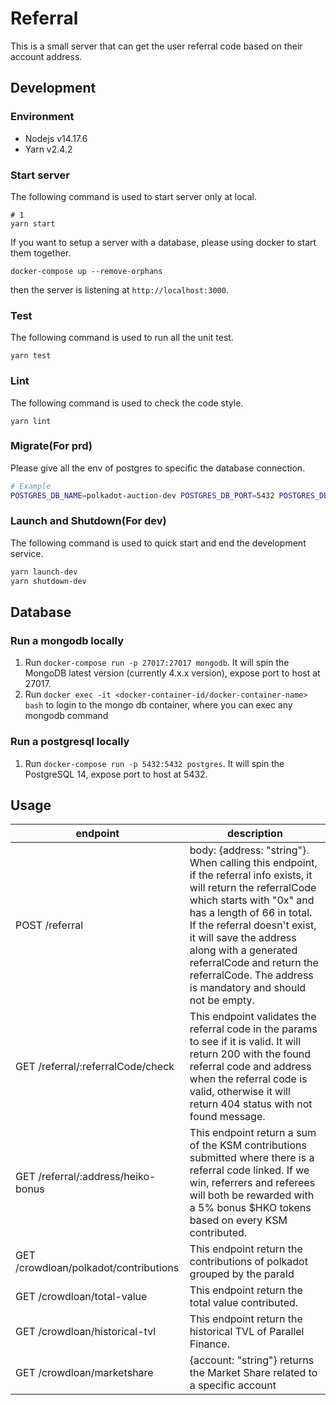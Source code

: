 # Referral

This is a small server that can get the user referral code based on their account address.

## Development

### Environment

* Nodejs v14.17.6
* Yarn v2.4.2

### Start server

The following command is used to start server only at local.

```
# 1
yarn start
```

If you want to setup a server with a database, please using docker to start them together.

```
docker-compose up --remove-orphans
```

then the server is listening at `http://localhost:3000`.

### Test

The following command is used to run all the unit test.

```
yarn test
```

### Lint

The following command is used to check the code style.

```
yarn lint
```

### Migrate(For prd)

Please give all the env of postgres to specific the database connection.

  ```sh
  # Example
  POSTGRES_DB_NAME=polkadot-auction-dev POSTGRES_DB_PORT=5432 POSTGRES_DB_HOST=postgres POSTGRES_DB_USER=root POSTGRES_DB_PASSWORD=password yarn migrate
  ```

### Launch and Shutdown(For dev)

The following command is used to quick start and end the development service.

```sh
yarn launch-dev
yarn shutdown-dev
```


## Database

### Run a mongodb locally

1. Run `docker-compose run -p 27017:27017 mongodb`.
   It will spin the MongoDB latest version (currently 4.x.x version), expose port to host at 27017. 
2. Run `docker exec -it <docker-container-id/docker-container-name> bash` to login to the mongo db container, where you can exec any mongodb command

### Run a postgresql locally

1. Run `docker-compose run -p 5432:5432 postgres`.
   It will spin the PostgreSQL 14, expose port to host at 5432.

## Usage

| endpoint                              | description                                                                                                                                                                                                                                                                                                                                            |
| ------------------------------------- | ------------------------------------------------------------------------------------------------------------------------------------------------------------------------------------------------------------------------------------------------------------------------------------------------------------------------------------------------------ |
| POST /referral                        | body: {address: "string"}. When calling this endpoint, if the referral info exists, it will return the referralCode which starts with "0x" and has a length of 66 in total. If the referral doesn't exist, it will save the address along with a generated referralCode and return the referralCode. The address is mandatory and should not be empty. |
| GET /referral/:referralCode/check     | This endpoint validates the referral code in the params to see if it is valid. It will return 200 with the found referral code and address when the referral code is valid, otherwise it will return 404 status with not found message.                                                                                                                |
| GET /referral/:address/heiko-bonus    | This endpoint return a sum of the KSM contributions submitted where there is a referral code linked. If we win, referrers and referees will both be rewarded with a 5% bonus $HKO tokens based on every KSM contributed.                                                                                                                               |
| GET /crowdloan/polkadot/contributions | This endpoint return the contributions of polkadot grouped by the paraId                                                                                                                                                                                                                                                                           |
| GET /crowdloan/total-value            | This endpoint return the total value contributed.                                                                                                                                    
| GET /crowdloan/historical-tvl         | This endpoint return the historical TVL of Parallel Finance.                                                                                                                                                              |
| GET /crowdloan/marketshare            | {account: "string"} returns the Market Share related to a specific account                                                                                                                   |